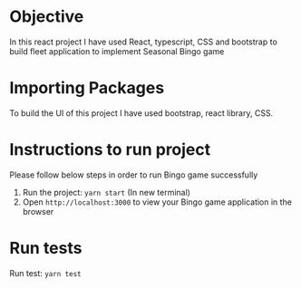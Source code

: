 # Objective

In this react project I have used React, typescript, CSS and bootstrap to build fleet application to implement Seasonal Bingo game

# Importing Packages
To build the UI of this project I have used bootstrap, react library, CSS.

# Instructions to run project
Please follow below steps in order to run Bingo game successfully

1. Run the project: `yarn start` (In new terminal)
2. Open `http://localhost:3000` to view your Bingo game application in the browser

# Run tests
Run test: `yarn test`



